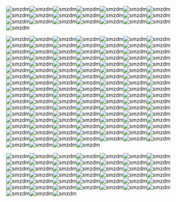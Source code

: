 ![smzdm](https://gitee.com/iamsjy/smzdm-pic/raw/master/0.gif)![smzdm](https://gitee.com/iamsjy/smzdm-pic/raw/master/1.gif)![smzdm](https://gitee.com/iamsjy/smzdm-pic/raw/master/2.gif)![smzdm](https://gitee.com/iamsjy/smzdm-pic/raw/master/3.gif)![smzdm](https://gitee.com/iamsjy/smzdm-pic/raw/master/4.gif)![smzdm](https://gitee.com/iamsjy/smzdm-pic/raw/master/5.gif)![smzdm](https://gitee.com/iamsjy/smzdm-pic/raw/master/6.gif)![smzdm](https://gitee.com/iamsjy/smzdm-pic/raw/master/7.gif)![smzdm](https://gitee.com/iamsjy/smzdm-pic/raw/master/8.gif)![smzdm](https://gitee.com/iamsjy/smzdm-pic/raw/master/9.gif)![smzdm](https://gitee.com/iamsjy/smzdm-pic/raw/master/10.gif)![smzdm](https://gitee.com/iamsjy/smzdm-pic/raw/master/11.gif)![smzdm](https://gitee.com/iamsjy/smzdm-pic/raw/master/12.gif)![smzdm](https://gitee.com/iamsjy/smzdm-pic/raw/master/13.gif)![smzdm](https://gitee.com/iamsjy/smzdm-pic/raw/master/14.gif)![smzdm](https://gitee.com/iamsjy/smzdm-pic/raw/master/15.gif)![smzdm](https://gitee.com/iamsjy/smzdm-pic/raw/master/16.gif)![smzdm](https://gitee.com/iamsjy/smzdm-pic/raw/master/17.gif)![smzdm](https://gitee.com/iamsjy/smzdm-pic/raw/master/18.gif)![smzdm](https://gitee.com/iamsjy/smzdm-pic/raw/master/19.gif)![smzdm](https://gitee.com/iamsjy/smzdm-pic/raw/master/20.gif)![smzdm](https://gitee.com/iamsjy/smzdm-pic/raw/master/21.gif)

![smzdm](https://gitee.com/iamsjy/smzdm-pic/raw/master/22.png)![smzdm](https://gitee.com/iamsjy/smzdm-pic/raw/master/23.png)![smzdm](https://gitee.com/iamsjy/smzdm-pic/raw/master/24.png)![smzdm](https://gitee.com/iamsjy/smzdm-pic/raw/master/25.png)![smzdm](https://gitee.com/iamsjy/smzdm-pic/raw/master/26.png)![smzdm](https://gitee.com/iamsjy/smzdm-pic/raw/master/27.png)![smzdm](https://gitee.com/iamsjy/smzdm-pic/raw/master/28.png)![smzdm](https://gitee.com/iamsjy/smzdm-pic/raw/master/29.png)![smzdm](https://gitee.com/iamsjy/smzdm-pic/raw/master/30.png)![smzdm](https://gitee.com/iamsjy/smzdm-pic/raw/master/31.png)![smzdm](https://gitee.com/iamsjy/smzdm-pic/raw/master/32.png)![smzdm](https://gitee.com/iamsjy/smzdm-pic/raw/master/33.png)![smzdm](https://gitee.com/iamsjy/smzdm-pic/raw/master/34.png)![smzdm](https://gitee.com/iamsjy/smzdm-pic/raw/master/35.png)![smzdm](https://gitee.com/iamsjy/smzdm-pic/raw/master/36.png)![smzdm](https://gitee.com/iamsjy/smzdm-pic/raw/master/37.png)![smzdm](https://gitee.com/iamsjy/smzdm-pic/raw/master/38.png)![smzdm](https://gitee.com/iamsjy/smzdm-pic/raw/master/39.png)![smzdm](https://gitee.com/iamsjy/smzdm-pic/raw/master/40.png)![smzdm](https://gitee.com/iamsjy/smzdm-pic/raw/master/41.png)![smzdm](https://gitee.com/iamsjy/smzdm-pic/raw/master/42.png)![smzdm](https://gitee.com/iamsjy/smzdm-pic/raw/master/43.png)![smzdm](https://gitee.com/iamsjy/smzdm-pic/raw/master/44.png)![smzdm](https://gitee.com/iamsjy/smzdm-pic/raw/master/45.png)![smzdm](https://gitee.com/iamsjy/smzdm-pic/raw/master/46.png)![smzdm](https://gitee.com/iamsjy/smzdm-pic/raw/master/47.png)![smzdm](https://gitee.com/iamsjy/smzdm-pic/raw/master/48.png)![smzdm](https://gitee.com/iamsjy/smzdm-pic/raw/master/49.png)![smzdm](https://gitee.com/iamsjy/smzdm-pic/raw/master/50.png)![smzdm](https://gitee.com/iamsjy/smzdm-pic/raw/master/51.png)![smzdm](https://gitee.com/iamsjy/smzdm-pic/raw/master/52.png)![smzdm](https://gitee.com/iamsjy/smzdm-pic/raw/master/53.png)![smzdm](https://gitee.com/iamsjy/smzdm-pic/raw/master/54.png)![smzdm](https://gitee.com/iamsjy/smzdm-pic/raw/master/55.png)![smzdm](https://gitee.com/iamsjy/smzdm-pic/raw/master/56.png)![smzdm](https://gitee.com/iamsjy/smzdm-pic/raw/master/57.png)![smzdm](https://gitee.com/iamsjy/smzdm-pic/raw/master/58.png)![smzdm](https://gitee.com/iamsjy/smzdm-pic/raw/master/59.png)![smzdm](https://gitee.com/iamsjy/smzdm-pic/raw/master/60.png)![smzdm](https://gitee.com/iamsjy/smzdm-pic/raw/master/61.png)![smzdm](https://gitee.com/iamsjy/smzdm-pic/raw/master/62.png)![smzdm](https://gitee.com/iamsjy/smzdm-pic/raw/master/63.png)![smzdm](https://gitee.com/iamsjy/smzdm-pic/raw/master/64.png)![smzdm](https://gitee.com/iamsjy/smzdm-pic/raw/master/65.png)![smzdm](https://gitee.com/iamsjy/smzdm-pic/raw/master/66.png)![smzdm](https://gitee.com/iamsjy/smzdm-pic/raw/master/67.png)![smzdm](https://gitee.com/iamsjy/smzdm-pic/raw/master/68.png)![smzdm](https://gitee.com/iamsjy/smzdm-pic/raw/master/69.png)![smzdm](https://gitee.com/iamsjy/smzdm-pic/raw/master/70.png)![smzdm](https://gitee.com/iamsjy/smzdm-pic/raw/master/71.png)![smzdm](https://gitee.com/iamsjy/smzdm-pic/raw/master/72.png)![smzdm](https://gitee.com/iamsjy/smzdm-pic/raw/master/73.png)![smzdm](https://gitee.com/iamsjy/smzdm-pic/raw/master/74.png)![smzdm](https://gitee.com/iamsjy/smzdm-pic/raw/master/75.png)![smzdm](https://gitee.com/iamsjy/smzdm-pic/raw/master/76.png)![smzdm](https://gitee.com/iamsjy/smzdm-pic/raw/master/77.png)![smzdm](https://gitee.com/iamsjy/smzdm-pic/raw/master/78.png)![smzdm](https://gitee.com/iamsjy/smzdm-pic/raw/master/79.png)![smzdm](https://gitee.com/iamsjy/smzdm-pic/raw/master/80.png)![smzdm](https://gitee.com/iamsjy/smzdm-pic/raw/master/81.png)![smzdm](https://gitee.com/iamsjy/smzdm-pic/raw/master/82.png)![smzdm](https://gitee.com/iamsjy/smzdm-pic/raw/master/83.png)![smzdm](https://gitee.com/iamsjy/smzdm-pic/raw/master/84.png)![smzdm](https://gitee.com/iamsjy/smzdm-pic/raw/master/85.png)![smzdm](https://gitee.com/iamsjy/smzdm-pic/raw/master/86.png)![smzdm](https://gitee.com/iamsjy/smzdm-pic/raw/master/87.png)![smzdm](https://gitee.com/iamsjy/smzdm-pic/raw/master/88.png)![smzdm](https://gitee.com/iamsjy/smzdm-pic/raw/master/89.png)![smzdm](https://gitee.com/iamsjy/smzdm-pic/raw/master/90.png)![smzdm](https://gitee.com/iamsjy/smzdm-pic/raw/master/91.png)![smzdm](https://gitee.com/iamsjy/smzdm-pic/raw/master/92.png)![smzdm](https://gitee.com/iamsjy/smzdm-pic/raw/master/93.png)![smzdm](https://gitee.com/iamsjy/smzdm-pic/raw/master/95.png)![smzdm](https://gitee.com/iamsjy/smzdm-pic/raw/master/96.png)![smzdm](https://gitee.com/iamsjy/smzdm-pic/raw/master/97.png)![smzdm](https://gitee.com/iamsjy/smzdm-pic/raw/master/98.png)![smzdm](https://gitee.com/iamsjy/smzdm-pic/raw/master/99.png)![smzdm](https://gitee.com/iamsjy/smzdm-pic/raw/master/100.png)![smzdm](https://gitee.com/iamsjy/smzdm-pic/raw/master/101.png)![smzdm](https://gitee.com/iamsjy/smzdm-pic/raw/master/102.png)![smzdm](https://gitee.com/iamsjy/smzdm-pic/raw/master/103.png)![smzdm](https://gitee.com/iamsjy/smzdm-pic/raw/master/104.png)![smzdm](https://gitee.com/iamsjy/smzdm-pic/raw/master/105.png)![smzdm](https://gitee.com/iamsjy/smzdm-pic/raw/master/106.png)![smzdm](https://gitee.com/iamsjy/smzdm-pic/raw/master/107.png)![smzdm](https://gitee.com/iamsjy/smzdm-pic/raw/master/108.png)![smzdm](https://gitee.com/iamsjy/smzdm-pic/raw/master/109.png)![smzdm](https://gitee.com/iamsjy/smzdm-pic/raw/master/110.png)![smzdm](https://gitee.com/iamsjy/smzdm-pic/raw/master/111.png)![smzdm](https://gitee.com/iamsjy/smzdm-pic/raw/master/112.png)![smzdm](https://gitee.com/iamsjy/smzdm-pic/raw/master/113.png)![smzdm](https://gitee.com/iamsjy/smzdm-pic/raw/master/114.png)![smzdm](https://gitee.com/iamsjy/smzdm-pic/raw/master/115.png)![smzdm](https://gitee.com/iamsjy/smzdm-pic/raw/master/116.png)![smzdm](https://gitee.com/iamsjy/smzdm-pic/raw/master/117.png)![smzdm](https://gitee.com/iamsjy/smzdm-pic/raw/master/118.png)![smzdm](https://gitee.com/iamsjy/smzdm-pic/raw/master/119.png)![smzdm](https://gitee.com/iamsjy/smzdm-pic/raw/master/120.png)![smzdm](https://gitee.com/iamsjy/smzdm-pic/raw/master/121.png)![smzdm](https://gitee.com/iamsjy/smzdm-pic/raw/master/122.png)![smzdm](https://gitee.com/iamsjy/smzdm-pic/raw/master/123.png)![smzdm](https://gitee.com/iamsjy/smzdm-pic/raw/master/124.png)![smzdm](https://gitee.com/iamsjy/smzdm-pic/raw/master/125.png)![smzdm](https://gitee.com/iamsjy/smzdm-pic/raw/master/126.png)![smzdm](https://gitee.com/iamsjy/smzdm-pic/raw/master/127.png)![smzdm](https://gitee.com/iamsjy/smzdm-pic/raw/master/128.png)![smzdm](https://gitee.com/iamsjy/smzdm-pic/raw/master/129.png)![smzdm](https://gitee.com/iamsjy/smzdm-pic/raw/master/130.png)![smzdm](https://gitee.com/iamsjy/smzdm-pic/raw/master/131.png)![smzdm](https://gitee.com/iamsjy/smzdm-pic/raw/master/132.png)![smzdm](https://gitee.com/iamsjy/smzdm-pic/raw/master/133.png)![smzdm](https://gitee.com/iamsjy/smzdm-pic/raw/master/134.png)![smzdm](https://gitee.com/iamsjy/smzdm-pic/raw/master/135.png)![smzdm](https://gitee.com/iamsjy/smzdm-pic/raw/master/136.png)![smzdm](https://gitee.com/iamsjy/smzdm-pic/raw/master/137.png)![smzdm](https://gitee.com/iamsjy/smzdm-pic/raw/master/138.png)![smzdm](https://gitee.com/iamsjy/smzdm-pic/raw/master/139.png)![smzdm](https://gitee.com/iamsjy/smzdm-pic/raw/master/140.png)![smzdm](https://gitee.com/iamsjy/smzdm-pic/raw/master/141.png)![smzdm](https://gitee.com/iamsjy/smzdm-pic/raw/master/142.png)![smzdm](https://gitee.com/iamsjy/smzdm-pic/raw/master/143.png)![smzdm](https://gitee.com/iamsjy/smzdm-pic/raw/master/144.png)![smzdm](https://gitee.com/iamsjy/smzdm-pic/raw/master/145.png)

![smzdm](https://gitee.com/iamsjy/smzdm-pic/raw/master/146.gif)![smzdm](https://gitee.com/iamsjy/smzdm-pic/raw/master/147.gif)![smzdm](https://gitee.com/iamsjy/smzdm-pic/raw/master/148.gif)![smzdm](https://gitee.com/iamsjy/smzdm-pic/raw/master/149.gif)![smzdm](https://gitee.com/iamsjy/smzdm-pic/raw/master/150.gif)![smzdm](https://gitee.com/iamsjy/smzdm-pic/raw/master/151.gif)![smzdm](https://gitee.com/iamsjy/smzdm-pic/raw/master/152.gif)![smzdm](https://gitee.com/iamsjy/smzdm-pic/raw/master/153.gif)![smzdm](https://gitee.com/iamsjy/smzdm-pic/raw/master/154.gif)![smzdm](https://gitee.com/iamsjy/smzdm-pic/raw/master/155.gif)![smzdm](https://gitee.com/iamsjy/smzdm-pic/raw/master/156.gif)![smzdm](https://gitee.com/iamsjy/smzdm-pic/raw/master/157.gif)![smzdm](https://gitee.com/iamsjy/smzdm-pic/raw/master/158.gif)![smzdm](https://gitee.com/iamsjy/smzdm-pic/raw/master/159.gif)![smzdm](https://gitee.com/iamsjy/smzdm-pic/raw/master/160.gif)![smzdm](https://gitee.com/iamsjy/smzdm-pic/raw/master/161.gif)![smzdm](https://gitee.com/iamsjy/smzdm-pic/raw/master/162.gif)![smzdm](https://gitee.com/iamsjy/smzdm-pic/raw/master/163.gif)![smzdm](https://gitee.com/iamsjy/smzdm-pic/raw/master/164.gif)![smzdm](https://gitee.com/iamsjy/smzdm-pic/raw/master/165.gif)![smzdm](https://gitee.com/iamsjy/smzdm-pic/raw/master/166.gif)![smzdm](https://gitee.com/iamsjy/smzdm-pic/raw/master/167.gif)![smzdm](https://gitee.com/iamsjy/smzdm-pic/raw/master/168.gif)![smzdm](https://gitee.com/iamsjy/smzdm-pic/raw/master/169.gif)![smzdm](https://gitee.com/iamsjy/smzdm-pic/raw/master/170.gif)![smzdm](https://gitee.com/iamsjy/smzdm-pic/raw/master/171.gif)![smzdm](https://gitee.com/iamsjy/smzdm-pic/raw/master/172.gif)![smzdm](https://gitee.com/iamsjy/smzdm-pic/raw/master/173.gif)![smzdm](https://gitee.com/iamsjy/smzdm-pic/raw/master/174.gif)![smzdm](https://gitee.com/iamsjy/smzdm-pic/raw/master/175.gif)![smzdm](https://gitee.com/iamsjy/smzdm-pic/raw/master/176.gif)![smzdm](https://gitee.com/iamsjy/smzdm-pic/raw/master/177.gif)![smzdm](https://gitee.com/iamsjy/smzdm-pic/raw/master/178.gif)![smzdm](https://gitee.com/iamsjy/smzdm-pic/raw/master/179.gif)![smzdm](https://gitee.com/iamsjy/smzdm-pic/raw/master/180.gif)![smzdm](https://gitee.com/iamsjy/smzdm-pic/raw/master/181.gif)![smzdm](https://gitee.com/iamsjy/smzdm-pic/raw/master/182.gif)![smzdm](https://gitee.com/iamsjy/smzdm-pic/raw/master/183.gif)![smzdm](https://gitee.com/iamsjy/smzdm-pic/raw/master/184.gif)![smzdm](https://gitee.com/iamsjy/smzdm-pic/raw/master/185.gif)![smzdm](https://gitee.com/iamsjy/smzdm-pic/raw/master/186.gif)![smzdm](https://gitee.com/iamsjy/smzdm-pic/raw/master/187.gif)![smzdm](https://gitee.com/iamsjy/smzdm-pic/raw/master/188.gif)![smzdm](https://gitee.com/iamsjy/smzdm-pic/raw/master/188.gif)![smzdm](https://gitee.com/iamsjy/smzdm-pic/raw/master/189.gif)

